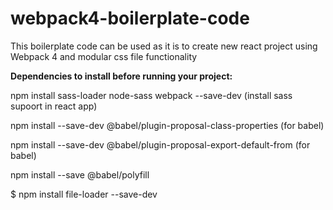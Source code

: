 # webpack4-boilerplate-code

This boilerplate code can be used as it is to create new react project using Webpack 4 and modular css file functionality

<strong>Dependencies to install before running your project:</strong>

npm install sass-loader node-sass webpack --save-dev (install sass supoort in react app)

npm install --save-dev @babel/plugin-proposal-class-properties (for babel)

npm install --save-dev @babel/plugin-proposal-export-default-from (for babel)

npm install --save @babel/polyfill

$ npm install file-loader --save-dev
